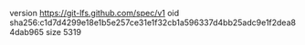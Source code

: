 version https://git-lfs.github.com/spec/v1
oid sha256:c1d7d4299e18e1b5e257ce31e1f32cb1a596337d4bb25adc9e1f2dea84dab965
size 5319
